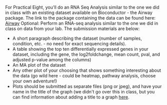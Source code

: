 For Practical Eight, you'll do an RNA Seq Analysis similar to the one we did in class with an existing dataset available on Bioconductor - the Airway package. 
The link to the package containing the data can be found here: [Airway](https://bioconductor.org/packages/3.11/data/experiment/html/airway.html)
Optional: Perform an RNA-seq analysis similar to the one we did in class on data from your lab. 
The submission materials are below: 
- A short paragraph describing the dataset (number of samples, condition, etc. - no need for exact sequencing details).
- A table showing the top ten differentially expressed genes in your dataset, including the gene, the log2foldchange, mean count, pval, and adjusted p-value among the columns)
- An MA plot of the dataset
- Any other plot of your choosing that shows something interesting about the data (go wild here - could be heatmap, pathway analysis, choose your own adventure!) 
- Plots should be submitted as separate files (png or jpeg), and have your name in the title of the graph (we didn't go over this in class, but you can find information about adding a title to a graph [here](http://www.cookbook-r.com/Graphs/Titles_(ggplot2)/). 
